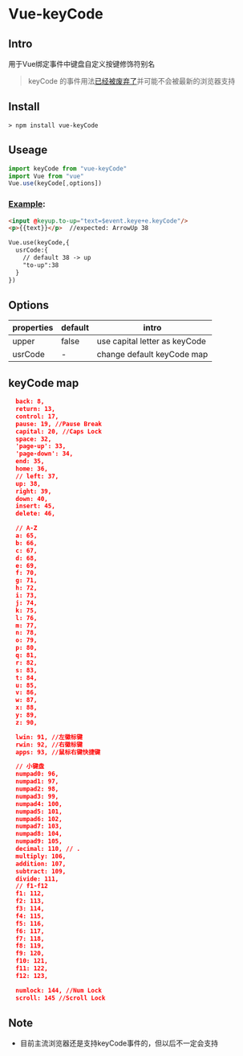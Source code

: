 # Vue-keyCode

## Intro
  
  用于Vue绑定事件中键盘自定义按键修饰符别名  
 >keyCode 的事件用法[已经被废弃了](https://developer.mozilla.org/en-US/docs/Web/API/KeyboardEvent/keyCode)并可能不会被最新的浏览器支持

## Install
```
> npm install vue-keyCode
```

## Useage
``` javascript
import keyCode from "vue-keyCode"
import Vue from "vue"
Vue.use(keyCode[,options])
```
### [Example]('./test/index.html'):
``` html
<input @keyup.to-up="text=$event.keye+e.keyCode"/>
<p>{{text}}</p>  //expected: ArrowUp 38

Vue.use(keyCode,{
  usrCode:{
    // default 38 -> up
    "to-up":38
  }
})
```

## Options
|properties|default|intro|
|----------|-------|-----|
|upper|false|use capital letter as keyCode|
|usrCode|- |change default keyCode map|

## keyCode map
``` json
  back: 8,
  return: 13,
  control: 17,
  pause: 19, //Pause Break
  capital: 20, //Caps Lock
  space: 32,
  'page-up': 33,
  'page-down': 34,
  end: 35,
  home: 36,
  // left: 37,
  up: 38,
  right: 39,
  down: 40,
  insert: 45,
  delete: 46,

  // A-Z 
  a: 65,
  b: 66,
  c: 67,
  d: 68,
  e: 69,
  f: 70,
  g: 71,
  h: 72,
  i: 73,
  j: 74,
  k: 75,
  l: 76,
  m: 77,
  n: 78,
  o: 79,
  p: 80,
  q: 81,
  r: 82,
  s: 83,
  t: 84,
  u: 85,
  v: 86,
  w: 87,
  x: 88,
  y: 89,
  z: 90,

  lwin: 91, //左徽标键
  rwin: 92, //右徽标键
  apps: 93, //鼠标右键快捷键

  // 小键盘
  numpad0: 96,
  numpad1: 97,
  numpad2: 98,
  numpad3: 99,
  numpad4: 100,
  numpad5: 101,
  numpad6: 102,
  numpad7: 103,
  numpad8: 104,
  numpad9: 105,
  decimal: 110, // .
  multiply: 106,
  addition: 107,
  subtract: 109,
  divide: 111,
  // f1-f12
  f1: 112,
  f2: 113,
  f3: 114,
  f4: 115,
  f5: 116,
  f6: 117,
  f7: 118,
  f8: 119,
  f9: 120,
  f10: 121,
  f11: 122,
  f12: 123,

  numlock: 144, //Num Lock
  scroll: 145 //Scroll Lock
```

## Note
* 目前主流浏览器还是支持keyCode事件的，但以后不一定会支持